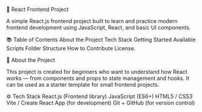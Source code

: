 🚀 React Frontend Project

A simple React.js frontend project built to learn and practice modern frontend development using JavaScript, React, and basic UI components.

📚 Table of Contents
About the Project
Tech Stack
Getting Started
Available Scripts
Folder Structure
How to Contribute
License.

🧠 About the Project

This project is created for beginners who want to understand how React works — from components and props to state management and hooks.
It can be used as a starter template for small frontend projects.

⚙️ Tech Stack
React.js (Frontend library)
JavaScript (ES6+)
HTML5 / CSS3
Vite / Create React App (for development)
Git + GitHub (for version control)


